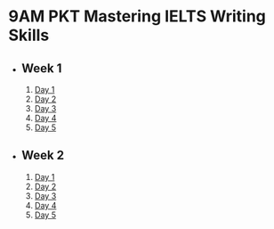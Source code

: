 # 9AM PKT Mastering IELTS Writing Skills

- ## Week 1

   1. [Day 1](https://www.facebook.com/iCodeguru/videos/416964307347740)
   2. [Day 2](https://www.facebook.com/iCodeguru/videos/445945235074014)
   3. [Day 3](https://www.facebook.com/iCodeguru/videos/1692322671598399)
   4. [Day 4](https://www.facebook.com/iCodeguru/videos/1868640686948701)
   5. [Day 5](https://www.facebook.com/iCodeguru/videos/1044661597291683)

- ## Week 2

   1. [Day 1](https://www.facebook.com/iCodeguru/videos/504745738616675)
   2. [Day 2](https://www.facebook.com/iCodeguru/videos/26471242339156383)
   3. [Day 3](https://www.facebook.com/iCodeguru/videos/7624723797635900)
   4. [Day 4](https://www.facebook.com/iCodeguru/videos/520880843700766)
   5. [Day 5](https://www.facebook.com/watch/?v=2268946990117613)

<!-- - ## Week 3

   1. [Day 1](https://www.facebook.com/iCodeguru/videos/1896001497577882)
   2. [Day 2](https://www.facebook.com/iCodeguru/videos/857238745856446)
   3. [Day 3](https://www.facebook.com/iCodeguru/videos/1193557151884131)
   4. [Day 4]()
   5. [Day 5]() -->

<!-- - ## Week 

   1. [Day 1]()
   2. [Day 2]()
   3. [Day 3]()
   4. [Day 4]()
   5. [Day 5]() -->